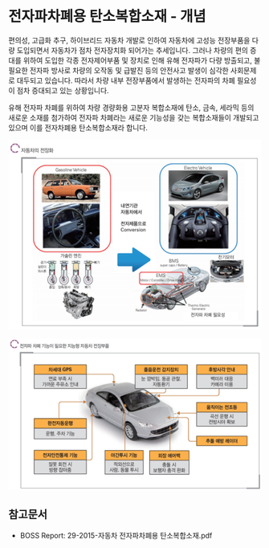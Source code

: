 # 전자파차폐용 탄소복합소재 - 개념

편의성, 고급화 추구, 하이브리드 자동차 개발로 인하여 자동차에 고성능 전장부품을 다량 도입되면서 자동차가 점차 전자장치화 되어가는 추세입니다.
그러나 차량의 편의 증대를 위하여 도입한 각종 전자제어부품 및 장치로 인해 유해 전자파가 다량 방출되고, 불필요한 전자파 방사로 차량의 오작동 및 급발진 등의 안전사고 발생이 심각한 사회문제로 대두되고 있습니다. 따라서 차량 내부 전장부품에서 발생하는 전자파의 차폐 필요성이 점차 증대되고 있는 상황입니다.


유해 전자파 차폐를 위하여 차량 경량화용 고분자 복합소재에 탄소, 금속, 세라믹 등의 새로운 소재를 첨가하여 전자파 차폐라는 새로운 기능성을 갖는 복합소재들이 개발되고 있으며 이를 전자차폐용 탄소복합소재라 합니다.


![](./images/전자파차폐용탄소복합소재_Q1_1_1.PNG)


![](./images/전자파차폐용탄소복합소재_Q1_1_1_.PNG)


## 참고문서
- BOSS Report: 29-2015-자동차 전자파차폐용 탄소복합소재.pdf
